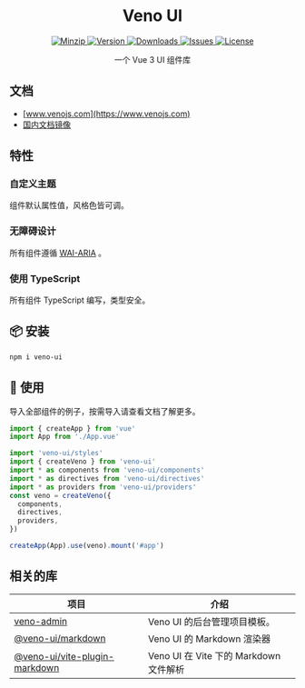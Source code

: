 <h1 align="center">Veno UI</h1>

<p align="center">
  <a href="https://unpkg.com/veno-ui">
    <img src="https://img.shields.io/bundlephobia/minzip/veno-ui" alt="Minzip">
  </a>
  <a href="https://www.npmjs.com/package/veno-ui">
    <img src="https://img.shields.io/npm/v/veno-ui.svg" alt="Version">
  </a>
  <a href="https://www.npmjs.com/package/veno-ui">
    <img src="https://img.shields.io/npm/dm/veno-ui" alt="Downloads">
  </a>
  <a href="https://github.com/qq15725/veno-ui/issues">
    <img src="https://img.shields.io/github/issues/qq15725/veno-ui" alt="Issues">
  </a>
  <a href="https://github.com/qq15725/veno-ui/blob/main/LICENSE">
    <img src="https://img.shields.io/npm/l/veno-ui.svg" alt="License">
  </a>
</p>

<p align="center">一个 Vue 3 UI 组件库</p>

## 文档

- [www.venojs.com](https://www.venojs.com)
- [国内文档镜像](https://venoui.fdota.com)

## 特性

### 自定义主题

组件默认属性值，风格色皆可调。

### 无障碍设计

所有组件遵循 [WAI-ARIA](https://www.w3.org/TR/wai-aria-practices) 。

### 使用 TypeScript

所有组件 TypeScript 编写，类型安全。

## 📦 安装

```sh
npm i veno-ui
```

## 🦄 使用

导入全部组件的例子，按需导入请查看文档了解更多。

```typescript
import { createApp } from 'vue'
import App from './App.vue'

import 'veno-ui/styles'
import { createVeno } from 'veno-ui'
import * as components from 'veno-ui/components'
import * as directives from 'veno-ui/directives'
import * as providers from 'veno-ui/providers'
const veno = createVeno({
  components,
  directives,
  providers,
})

createApp(App).use(veno).mount('#app')
```

## 相关的库

| 项目               | 介绍                                       |
| --------------------- |------------------------------------------|
| [veno-admin] | Veno UI 的后台管理项目模板。                       |
| [@veno-ui/markdown] | Veno UI 的 Markdown 渲染器                   |
| [@veno-ui/vite-plugin-markdown] | Veno UI 在 Vite 下的 Markdown 文件解析          |

[veno-admin]: https://github.com/qq15725/veno-admin
[@veno-ui/markdown]: https://github.com/qq15725/veno-ui/blob/master/packages/markdown
[@veno-ui/vite-plugin-markdown]: https://github.com/qq15725/veno-ui/blob/master/packages/vite-plugin-markdown

